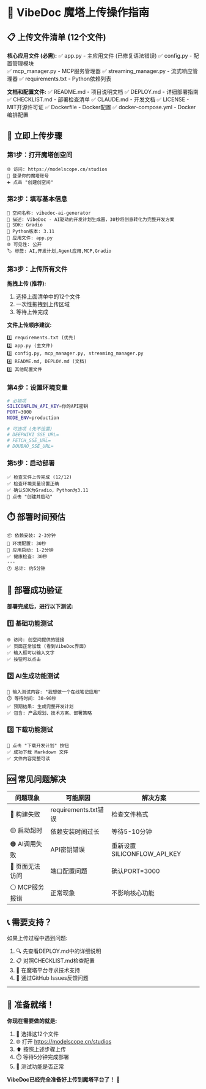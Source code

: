 # 🚀 VibeDoc 魔塔上传操作指南

## 📋 上传文件清单 (12个文件)

**核心应用文件 (必需):**
✅ app.py - 主应用文件 (已修复语法错误)
✅ config.py - 配置管理模块  
✅ mcp_manager.py - MCP服务管理器
✅ streaming_manager.py - 流式响应管理器
✅ requirements.txt - Python依赖列表

**文档和配置文件:**
✅ README.md - 项目说明文档
✅ DEPLOY.md - 详细部署指南
✅ CHECKLIST.md - 部署检查清单
✅ CLAUDE.md - 开发文档
✅ LICENSE - MIT开源许可证
✅ Dockerfile - Docker配置
✅ docker-compose.yml - Docker编排配置

## 🎯 立即上传步骤

### 第1步：打开魔塔创空间
```
🌐 访问: https://modelscope.cn/studios
👤 登录你的魔塔账号
➕ 点击 "创建创空间"
```

### 第2步：填写基本信息
```
📝 空间名称: vibedoc-ai-generator
📄 描述: VibeDoc - AI驱动的开发计划生成器，30秒将创意转化为完整开发方案
🔧 SDK: Gradio  
🐍 Python版本: 3.11
📁 应用文件: app.py
🌐 可见性: 公开
🏷️ 标签: AI,开发计划,Agent应用,MCP,Gradio
```

### 第3步：上传所有文件
**拖拽上传 (推荐):**
1. 选择上面清单中的12个文件
2. 一次性拖拽到上传区域
3. 等待上传完成

**文件上传顺序建议:**
```
1️⃣ requirements.txt (优先)
2️⃣ app.py (主文件)  
3️⃣ config.py, mcp_manager.py, streaming_manager.py
4️⃣ README.md, DEPLOY.md (文档)
5️⃣ 其他配置文件
```

### 第4步：设置环境变量
```bash
# 必填项
SILICONFLOW_API_KEY=你的API密钥
PORT=3000
NODE_ENV=production

# 可选项 (先不设置)
# DEEPWIKI_SSE_URL=
# FETCH_SSE_URL=  
# DOUBAO_SSE_URL=
```

### 第5步：启动部署
```
✅ 检查文件上传完成 (12/12)
✅ 检查环境变量设置正确
✅ 确认SDK为Gradio，Python为3.11
🚀 点击 "创建并启动"
```

## ⏱️ 部署时间预估

```
📦 依赖安装: 2-3分钟
🔧 环境配置: 30秒
🚀 应用启动: 1-2分钟
✅ 健康检查: 30秒
---
🕐 总计: 约5分钟
```

## 🧪 部署成功验证

**部署完成后，进行以下测试:**

### 1️⃣ 基础功能测试
```
🌐 访问: 创空间提供的链接
✅ 页面正常加载 (看到VibeDoc界面)
✅ 输入框可以输入文字
✅ 按钮可以点击
```

### 2️⃣ AI生成功能测试
```
📝 输入测试内容: "我想做一个在线笔记应用"
⏱️ 等待时间: 30-90秒
✅ 预期结果: 生成完整开发计划
✅ 包含: 产品规划、技术方案、部署策略
```

### 3️⃣ 下载功能测试
```
📄 点击 "下载开发计划" 按钮
✅ 成功下载 Markdown 文件
✅ 文件内容完整可读
```

## 🆘 常见问题解决

| 问题现象 | 可能原因 | 解决方案 |
|----------|----------|----------|
| 🔴 构建失败 | requirements.txt错误 | 检查文件格式 |
| 🟡 启动超时 | 依赖安装时间过长 | 等待5-10分钟 |
| 🟠 AI调用失败 | API密钥错误 | 重新设置SILICONFLOW_API_KEY |
| 🔵 页面无法访问 | 端口配置问题 | 确认PORT=3000 |
| ⚪ MCP服务报错 | 正常现象 | 不影响核心功能 |

## 📞 需要支持？

如果上传过程中遇到问题:
1. 🔍 先查看DEPLOY.md中的详细说明
2. 📋 对照CHECKLIST.md检查配置
3. 💬 在魔塔平台寻求技术支持
4. 🐛 通过GitHub Issues反馈问题

---

## 🎉 准备就绪！

**你现在需要做的就是:**
1. 📂 选择这12个文件
2. 🌐 打开 https://modelscope.cn/studios  
3. ⬆️ 按照上述步骤上传
4. ⏱️ 等待5分钟完成部署
5. 🧪 测试功能是否正常

**VibeDoc已经完全准备好上传到魔塔平台了！** 🚀
